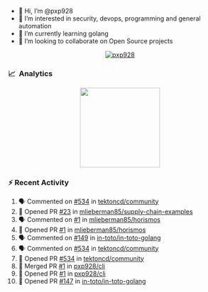 - 👋  Hi, I’m @pxp928
- 👀  I’m interested in security, devops, programming and general automation
- 🌱  I’m currently learning golang
- 💞️  I’m looking to collaborate on Open Source projects

<p align="center">
  <a href="https://linkedin.com/in/pxp928" target="blank">
    <img src="https://img.shields.io/badge/linkedin-%230077B5.svg?&style=for-the-badge&logo=linkedin&logoColor=white" alt="pxp928" />
  </a>
</p>

### 📈 &nbsp;Analytics

<p align="center">
  <a href="https://github.com/pxp928">
    <img height="180em" src="https://github-readme-stats-eight-theta.vercel.app/api?username=pxp928&show_icons=true&theme=radical&include_all_commits=true&count_private=true&line_height=26"/>
    <!---
    <img height="180em" src="https://github-readme-stats-eight-theta.vercel.app/api/top-langs/?username=pxp928&layout=compact&theme=radical&line_height=26"/>
    --->
  </a>
</p>

### :zap: Recent Activity

<!--START_SECTION:activity-->
1. 🗣 Commented on [#534](https://github.com/tektoncd/community/issues/534) in [tektoncd/community](https://github.com/tektoncd/community)
2. 💪 Opened PR [#23](https://github.com/mlieberman85/supply-chain-examples/pull/23) in [mlieberman85/supply-chain-examples](https://github.com/mlieberman85/supply-chain-examples)
3. 🗣 Commented on [#1](https://github.com/mlieberman85/horismos/issues/1) in [mlieberman85/horismos](https://github.com/mlieberman85/horismos)
4. 💪 Opened PR [#1](https://github.com/mlieberman85/horismos/pull/1) in [mlieberman85/horismos](https://github.com/mlieberman85/horismos)
5. 🗣 Commented on [#149](https://github.com/in-toto/in-toto-golang/issues/149) in [in-toto/in-toto-golang](https://github.com/in-toto/in-toto-golang)
6. 🗣 Commented on [#534](https://github.com/tektoncd/community/issues/534) in [tektoncd/community](https://github.com/tektoncd/community)
7. 💪 Opened PR [#534](https://github.com/tektoncd/community/pull/534) in [tektoncd/community](https://github.com/tektoncd/community)
8. 🎉 Merged PR [#1](https://github.com/pxp928/cli/pull/1) in [pxp928/cli](https://github.com/pxp928/cli)
9. 💪 Opened PR [#1](https://github.com/pxp928/cli/pull/1) in [pxp928/cli](https://github.com/pxp928/cli)
10. 💪 Opened PR [#147](https://github.com/in-toto/in-toto-golang/pull/147) in [in-toto/in-toto-golang](https://github.com/in-toto/in-toto-golang)
<!--END_SECTION:activity-->

<!---
pxp928/pxp928 is a ✨ special ✨ repository because its `README.md` (this file) appears on your GitHub profile.
You can click the Preview link to take a look at your changes.
--->
